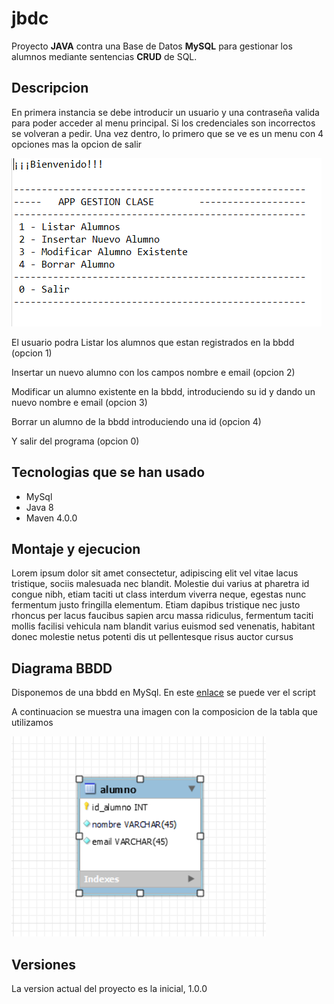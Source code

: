 # jbdc

Proyecto **JAVA** contra una Base de Datos **MySQL** para gestionar los alumnos mediante sentencias **CRUD** de SQL.


## Descripcion

En primera instancia se debe introducir un usuario y una contraseña valida para poder acceder al menu principal. Si los credenciales son incorrectos se volveran a pedir.
Una vez dentro, lo primero que se ve es un menu con 4 opciones mas la opcion de salir

![menu](screenshots/menu.PNG)

El usuario podra Listar los alumnos que estan registrados en la bbdd (opcion 1)

Insertar un nuevo alumno con los campos nombre e email (opcion 2)

Modificar un alumno existente en la bbdd, introduciendo su id y dando un nuevo nombre e email (opcion 3)

Borrar un alumno de la bbdd introduciendo una id (opcion 4)

Y salir del programa (opcion 0)


## Tecnologias que se han usado

- MySql
- Java 8
- Maven 4.0.0

## Montaje y ejecucion

Lorem ipsum dolor sit amet consectetur, adipiscing elit vel vitae lacus tristique, sociis malesuada nec blandit. Molestie dui varius at pharetra id congue nibh, etiam taciti ut class interdum viverra neque, egestas nunc fermentum justo fringilla elementum. Etiam dapibus tristique nec justo rhoncus per lacus faucibus sapien arcu massa ridiculus, fermentum taciti mollis facilisi vehicula nam blandit varius euismod sed venenatis, habitant donec molestie netus potenti dis ut pellentesque risus auctor cursus


## Diagrama BBDD

Disponemos de una bbdd en MySql. En este [enlace](https://github.com/elorrieta-errekamari-institutua/AppClase/blob/javier_ibon/clase.sql) se puede ver el script

A continuacion se muestra una imagen con la composicion de la tabla que utilizamos

![Estructura bbdd](screenshots/tablabbdd.PNG)



## Versiones

La version actual del proyecto es la inicial, 1.0.0



